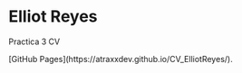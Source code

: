 <h1>Elliot Reyes</h1>
<p>Practica 3 CV</p>
[GitHub Pages](https://atraxxdev.github.io/CV_ElliotReyes/).
